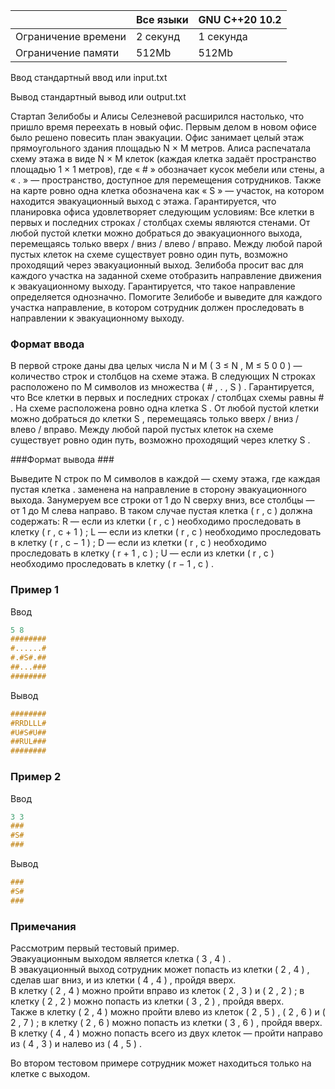 |           	|        Все языки           	|     GNU C++20 10.2        	|
|---------------------	|----------------------------------	|-----------	|
| Ограничение времени 	| 2 секунд                         	| 1 секунда 	|
| Ограничение памяти  	| 512Mb                            	| 512Mb     	|



Ввод стандартный ввод или input.txt

Вывод стандартный вывод или output.txt   


Стартап Зелибобы и Алисы Селезневой расширился настолько, что пришло время переехать в новый офис. 
Первым делом в новом офисе было решено повесить план эвакуации. 
Офис занимает целый этаж прямоугольного здания площадью N × M метров. 
Алиса распечатала схему этажа в виде N × M клеток (каждая клетка задаёт пространство площадью 1 × 1 метров), где « # » обозначает кусок мебели или стены, а « . » — пространство, доступное для перемещения сотрудников. 
Также на карте ровно одна клетка обозначена как « S » — участок, на котором находится эвакуационный выход с этажа. 
Гарантируется, что планировка офиса удовлетворяет следующим условиям: Все клетки в первых и последних строках / столбцах схемы являются стенами. 
От любой пустой клетки можно добраться до эвакуационного выхода, перемещаясь только вверх / вниз / влево / вправо. 
Между любой парой пустых клеток на схеме существует ровно один путь, возможно проходящий через эвакуационный выход. 
Зелибоба просит вас для каждого участка на заданной схеме отобразить направление движения к эвакуационному выходу. 
Гарантируется, что такое направление определяется однозначно. 
Помогите Зелибобе и выведите для каждого участка направление, в котором сотрудник должен проследовать в направлении к эвакуационному выходу. 

### Формат ввода ###

В первой строке даны два целых числа N и M ( 3 ≤ N , M ≤ 5 0 0 ) — количество строк и столбцов на схеме этажа. В следующих N строках расположено по M символов из множества ( # , . , S ) . Гарантируется, что Все клетки в первых и последних строках / столбцах схемы равны # . На схеме расположена ровно одна клетка S . От любой пустой клетки можно добраться до клетки S , перемещаясь только вверх / вниз / влево / вправо. Между любой парой пустых клеток на схеме существует ровно один путь, возможно проходящий через клетку S . 

###Формат вывода ###

Выведите N строк по M символов в каждой — схему этажа, где каждая пустая клетка . заменена на направление в сторону эвакуационного выхода. Занумеруем все строки от 1 до N сверху вниз, все столбцы — от 1 до M слева направо. В таком случае пустая клетка ( r , c ) должна содержать: R — если из клетки ( r , c ) необходимо проследовать в клетку ( r , c + 1 ) ; L — если из клетки ( r , c ) необходимо проследовать в клетку ( r , c − 1 ) ; D — если из клетки ( r , c ) необходимо проследовать в клетку ( r + 1 , c ) ; U — если из клетки ( r , c ) необходимо проследовать в клетку ( r − 1 , c ) . 

### Пример 1 ###

Ввод
```objectivec
5 8
########
#......#
#.#S#.##
##...###
########

```

Вывод
```objectivec
########
#RRDLLL#
#U#S#U##
##RUL###
########

```
### Пример 2 ###

Ввод
```objectivec
3 3
###
#S#
###

```

Вывод
```objectivec
###
#S#
###

```


### Примечания ### 
Рассмотрим первый тестовый пример.   
Эвакуационным выходом является клетка ( 3 , 4 ) .   
В эвакуационный выход сотрудник может попасть из клетки ( 2 , 4 ) , сделав шаг вниз, и из клетки ( 4 , 4 ) , пройдя вверх.   
В клетку ( 2 , 4 ) можно пройти вправо из клеток ( 2 , 3 ) и ( 2 , 2 ) ; в клетку ( 2 , 2 ) можно попасть из клетки ( 3 , 2 ) , пройдя вверх.   
Также в клетку ( 2 , 4 ) можно пройти влево из клеток ( 2 , 5 ) , ( 2 , 6 ) и ( 2 , 7 ) ; в клетку ( 2 , 6 ) можно попасть из клетки ( 3 , 6 ) , пройдя вверх.   
В клетку ( 4 , 4 ) можно попасть всего из двух клеток — пройти направо из ( 4 , 3 ) и налево из ( 4 , 5 ) .   

Во втором тестовом примере сотрудник может находиться только на клетке с выходом.
